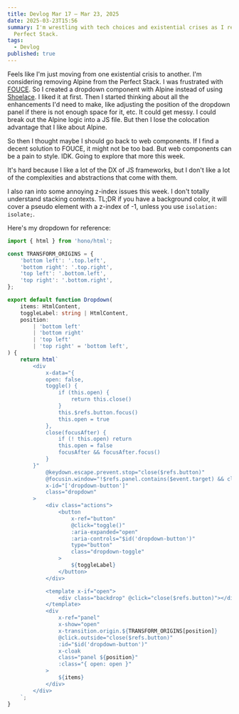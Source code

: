 ```yaml
---
title: Devlog Mar 17 – Mar 23, 2025
date: 2025-03-23T15:56
summary: I'm wrestling with tech choices and existential crises as I refine my
  Perfect Stack.
tags:
  - Devlog
published: true
---
```

Feels like I'm just moving from one existential crisis to another. I'm considering removing Alpine from the Perfect Stack. I was frustrated with [FOUCE](https://www.abeautifulsite.net/posts/flash-of-undefined-custom-elements). So I created a dropdown component with Alpine instead of using [Shoelace](https://shoelace.style/components/dropdown). I liked it at first. Then I started thinking about all the enhancements I'd need to make, like adjusting the position of the dropdown panel if there is not enough space for it, etc. It could get messy. I could break out the Alpine logic into a JS file. But then I lose the colocation advantage that I like about Alpine.

So then I thought maybe I should go back to web components. If I find a decent solution to FOUCE, it might not be too bad. But web components can be a pain to style. IDK. Going to explore that more this week.

It's hard because I like a lot of the DX of JS frameworks, but I don't like a lot of the complexities and abstractions that come with them.

I also ran into some annoying z-index issues this week. I don't totally understand stacking contexts. TL;DR if you have a background color, it will cover a pseudo element with a z-index of -1, unless you use `isolation: isolate;`.

Here's my dropdown for reference:

```ts
import { html } from 'hono/html';

const TRANSFORM_ORIGINS = {
    'bottom left': '.top.left',
    'bottom right': '.top.right',
    'top left': '.bottom.left',
    'top right': '.bottom.right',
};

export default function Dropdown(
    items: HtmlContent,
    toggleLabel: string | HtmlContent,
    position:
        | 'bottom left'
        | 'bottom right'
        | 'top left'
        | 'top right' = 'bottom left',
) {
    return html`
        <div
            x-data="{
            open: false,
            toggle() {
                if (this.open) {
                    return this.close()
                }
                this.$refs.button.focus()
                this.open = true
            },
            close(focusAfter) {
                if (! this.open) return
                this.open = false
                focusAfter && focusAfter.focus()
            }
        }"
            @keydown.escape.prevent.stop="close($refs.button)"
            @focusin.window="!$refs.panel.contains($event.target) && close()"
            x-id="['dropdown-button']"
            class="dropdown"
        >
            <div class="actions">
                <button
                    x-ref="button"
                    @click="toggle()"
                    :aria-expanded="open"
                    :aria-controls="$id('dropdown-button')"
                    type="button"
                    class="dropdown-toggle"
                >
                    ${toggleLabel}
                </button>
            </div>

            <template x-if="open">
                <div class="backdrop" @click="close($refs.button)"></div>
            </template>
            <div
                x-ref="panel"
                x-show="open"
                x-transition.origin.${TRANSFORM_ORIGINS[position]}
                @click.outside="close($refs.button)"
                :id="$id('dropdown-button')"
                x-cloak
                class="panel ${position}"
                :class="{ open: open }"
            >
                ${items}
            </div>
        </div>
    `;
}
```